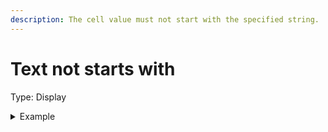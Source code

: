 ```yaml
---
description: The cell value must not start with the specified string.
---
```


# Text not starts with

Type: Display

<details>

<summary>Example</summary>

* Cell value: Description
* Rule value: Des
* Result: Fail - Cell value "Description" starts with "Des"

</details>

